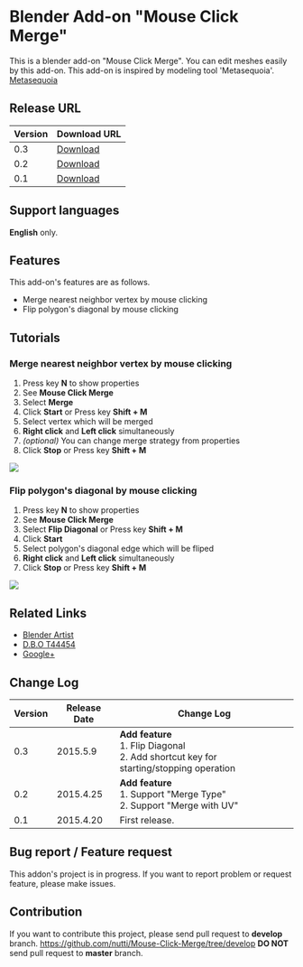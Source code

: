 # Blender Add-on "Mouse Click Merge"

This is a blender add-on "Mouse Click Merge".
You can edit meshes easily by this add-on.
This add-on is inspired by modeling tool 'Metasequoia'.
[Metasequoia](http://www.metaseq.net/en/index.html)

## Release URL

|Version|Download URL|
|---|---|
|0.3|[Download](https://github.com/nutti/Mouse-Click-Merge/releases/tag/v0.3)|
|0.2|[Download](https://github.com/nutti/Mouse-Click-Merge/releases/tag/v0.2)|
|0.1|[Download](https://github.com/nutti/Mouse-Click-Merge/releases/tag/v0.1)|

## Support languages

**English** only.

## Features

This add-on's features are as follows.

* Merge nearest neighbor vertex by mouse clicking
* Flip polygon's diagonal by mouse clicking

## Tutorials

### Merge nearest neighbor vertex by mouse clicking

1. Press key **N** to show properties
2. See **Mouse Click Merge**
3. Select **Merge**
4. Click **Start** or Press key **Shift + M**
5. Select vertex which will be merged
6. **Right click** and **Left click** simultaneously
7. *(optional)* You can change merge strategy from properties
8. Click **Stop** or Press key **Shift + M**

[![](http://img.youtube.com/vi/eo4W3VgJAf4/0.jpg)](https://www.youtube.com/watch?v=eo4W3VgJAf4)

### Flip polygon's diagonal by mouse clicking

1. Press key **N** to show properties
2. See **Mouse Click Merge**
3. Select **Flip Diagonal** or Press key **Shift + M**
4. Click **Start**
5. Select polygon's diagonal edge which will be fliped
6. **Right click** and **Left click** simultaneously
7. Click **Stop** or Press key **Shift + M**

[![](http://img.youtube.com/vi/PtgMIlS7okU/0.jpg)](https://www.youtube.com/watch?v=PtgMIlS7okU)

## Related Links

* [Blender Artist](http://blenderartists.org/forum/showthread.php?368877-Addon-Mouse-Click-Merge)
* [D.B.O T44454](https://developer.blender.org/T44454)
* [Google+](https://plus.google.com/100058529622539760372/posts/QqzER2bZMdo)

## Change Log
|Version|Release Date|Change Log|
|---|---|---|
|0.3|2015.5.9|**Add feature**<br>1. Flip Diagonal<br>2. Add shortcut key for starting/stopping operation|
|0.2|2015.4.25|**Add feature**<br>1. Support "Merge Type"<br>2. Support "Merge with UV"|
|0.1|2015.4.20|First release.|

## Bug report / Feature request

This addon's project is in progress.
If you want to report problem or request feature, please make issues.

## Contribution

If you want to contribute this project, please send pull request to **develop** branch.
https://github.com/nutti/Mouse-Click-Merge/tree/develop
**DO NOT** send pull request to **master** branch.  
